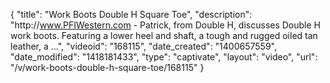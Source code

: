 {
    "title": "Work Boots Double H Square Toe",
    "description": "http:\/\/www.PFIWestern.com - Patrick, from Double H, discusses Double H work boots. Featuring a lower heel and shaft, a tough and rugged oiled tan leather, a ...",
    "videoid": "168115",
    "date_created": "1400657559",
    "date_modified": "1418181433",
    "type": "captivate",
    "layout": "video",
    "url": "\/v\/work-boots-double-h-square-toe\/168115"
}